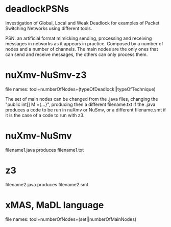 # deadlockPSNs
Investigation of Global, Local and Weak Deadlock for examples of Packet Switching Networks using different tools.

PSN: an artificial format mimicking sending, processing and receiving messages in networks as it appears in practice. Composed by a number
of nodes and a number of channels. The main nodes are the only ones that can send and receive messages, the others can only process them.

# nuXmv-NuSmv-z3
file names: tool+numberOfNodes+(typeOfDeadlock||typeOfTechnique)

The set of main nodes can be changed from the .java files, changing the "public int[] M ={...}", producing then a different filename.txt
if the .java produces a code to be run in nuXmv or NuSmv, or a different filename.smt if it is the case of a code to run with z3.

# nuXmv-NuSmv
filename1.java produces filename1.txt

# z3
filename2.java produces filename2.smt

# xMAS, MaDL language
file names: tool+numberOfNodes+(set||numberOfMainNodes)
